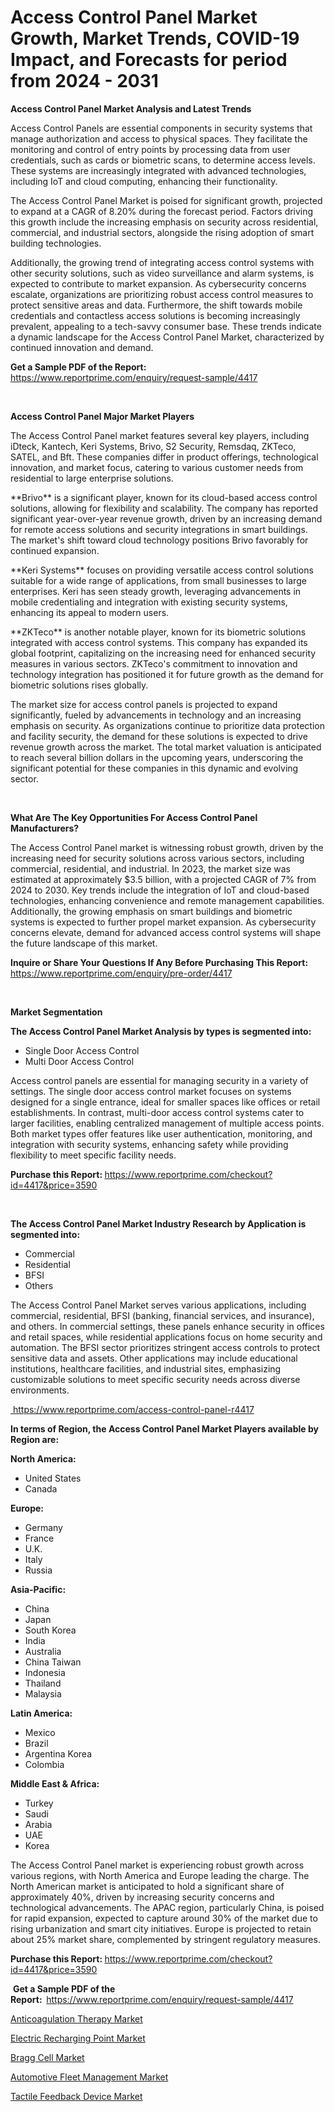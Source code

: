 <p><h1>Access Control Panel Market Growth, Market Trends, COVID-19 Impact, and Forecasts for period from 2024 - 2031</h1></p><p><strong>Access Control Panel Market Analysis and Latest Trends</strong></p>
<p><p>Access Control Panels are essential components in security systems that manage authorization and access to physical spaces. They facilitate the monitoring and control of entry points by processing data from user credentials, such as cards or biometric scans, to determine access levels. These systems are increasingly integrated with advanced technologies, including IoT and cloud computing, enhancing their functionality.</p><p>The Access Control Panel Market is poised for significant growth, projected to expand at a CAGR of 8.20% during the forecast period. Factors driving this growth include the increasing emphasis on security across residential, commercial, and industrial sectors, alongside the rising adoption of smart building technologies. </p><p>Additionally, the growing trend of integrating access control systems with other security solutions, such as video surveillance and alarm systems, is expected to contribute to market expansion. As cybersecurity concerns escalate, organizations are prioritizing robust access control measures to protect sensitive areas and data. Furthermore, the shift towards mobile credentials and contactless access solutions is becoming increasingly prevalent, appealing to a tech-savvy consumer base. These trends indicate a dynamic landscape for the Access Control Panel Market, characterized by continued innovation and demand.</p></p>
<p><strong>Get a Sample PDF of the Report:&nbsp;</strong> <a href="https://www.reportprime.com/enquiry/request-sample/4417?utm_campaign=1138&utm_medium=2&utm_source=Github&utm_content=ia&utm_term=15112024&utm_id=access-control-panel">https://www.reportprime.com/enquiry/request-sample/4417</a></p>
<p>&nbsp;</p>
<p><strong>Access Control Panel Major Market Players</strong></p>
<p><p>The Access Control Panel market features several key players, including iDteck, Kantech, Keri Systems, Brivo, S2 Security, Remsdaq, ZKTeco, SATEL, and Bft. These companies differ in product offerings, technological innovation, and market focus, catering to various customer needs from residential to large enterprise solutions.</p><p>**Brivo** is a significant player, known for its cloud-based access control solutions, allowing for flexibility and scalability. The company has reported significant year-over-year revenue growth, driven by an increasing demand for remote access solutions and security integrations in smart buildings. The market's shift toward cloud technology positions Brivo favorably for continued expansion.</p><p>**Keri Systems** focuses on providing versatile access control solutions suitable for a wide range of applications, from small businesses to large enterprises. Keri has seen steady growth, leveraging advancements in mobile credentialing and integration with existing security systems, enhancing its appeal to modern users.</p><p>**ZKTeco** is another notable player, known for its biometric solutions integrated with access control systems. This company has expanded its global footprint, capitalizing on the increasing need for enhanced security measures in various sectors. ZKTeco's commitment to innovation and technology integration has positioned it for future growth as the demand for biometric solutions rises globally.</p><p>The market size for access control panels is projected to expand significantly, fueled by advancements in technology and an increasing emphasis on security. As organizations continue to prioritize data protection and facility security, the demand for these solutions is expected to drive revenue growth across the market. The total market valuation is anticipated to reach several billion dollars in the upcoming years, underscoring the significant potential for these companies in this dynamic and evolving sector.</p></p>
<p>&nbsp;</p>
<p><strong>What Are The Key Opportunities For Access Control Panel Manufacturers?</strong></p>
<p><p>The Access Control Panel market is witnessing robust growth, driven by the increasing need for security solutions across various sectors, including commercial, residential, and industrial. In 2023, the market size was estimated at approximately $3.5 billion, with a projected CAGR of 7% from 2024 to 2030. Key trends include the integration of IoT and cloud-based technologies, enhancing convenience and remote management capabilities. Additionally, the growing emphasis on smart buildings and biometric systems is expected to further propel market expansion. As cybersecurity concerns elevate, demand for advanced access control systems will shape the future landscape of this market.</p></p>
<p><strong>Inquire or Share Your Questions If Any Before Purchasing This Report:</strong> <a href="https://www.reportprime.com/enquiry/pre-order/4417?utm_campaign=1138&utm_medium=2&utm_source=Github&utm_content=ia&utm_term=15112024&utm_id=access-control-panel">https://www.reportprime.com/enquiry/pre-order/4417</a></p>
<p>&nbsp;</p>
<p><strong>Market Segmentation</strong></p>
<p><strong>The Access Control Panel Market Analysis by types is segmented into:</strong></p>
<p><ul><li>Single Door Access Control</li><li>Multi Door Access Control</li></ul></p>
<p><p>Access control panels are essential for managing security in a variety of settings. The single door access control market focuses on systems designed for a single entrance, ideal for smaller spaces like offices or retail establishments. In contrast, multi-door access control systems cater to larger facilities, enabling centralized management of multiple access points. Both market types offer features like user authentication, monitoring, and integration with security systems, enhancing safety while providing flexibility to meet specific facility needs.</p></p>
<p><strong>Purchase this Report:&nbsp;</strong><a href="https://www.reportprime.com/checkout?id=4417&price=3590&utm_campaign=1138&utm_medium=2&utm_source=Github&utm_content=ia&utm_term=15112024&utm_id=access-control-panel">https://www.reportprime.com/checkout?id=4417&price=3590</a></p>
<p>&nbsp;</p>
<p><strong>The Access Control Panel Market Industry Research by Application is segmented into:</strong></p>
<p><ul><li>Commercial</li><li>Residential</li><li>BFSI</li><li>Others</li></ul></p>
<p><p>The Access Control Panel Market serves various applications, including commercial, residential, BFSI (banking, financial services, and insurance), and others. In commercial settings, these panels enhance security in offices and retail spaces, while residential applications focus on home security and automation. The BFSI sector prioritizes stringent access controls to protect sensitive data and assets. Other applications may include educational institutions, healthcare facilities, and industrial sites, emphasizing customizable solutions to meet specific security needs across diverse environments.</p></p>
<p><a href="https://www.reportprime.com/access-control-panel-r4417?utm_campaign=1138&utm_medium=2&utm_source=Github&utm_content=ia&utm_term=15112024&utm_id=access-control-panel">&nbsp;https://www.reportprime.com/access-control-panel-r4417</a></p>
<p><strong>In terms of Region, the Access Control Panel Market Players available by Region are:</strong></p>
<p>
    <p> <strong> North America: </strong>
        <ul>
            <li>United States</li>
            <li>Canada</li>
        </ul>
        </p> 
    <p> <strong> Europe: </strong>
        <ul>
            <li>Germany</li>
            <li>France</li>
            <li>U.K.</li>
            <li>Italy</li>
            <li>Russia</li>
        </ul>
        </p> 
    <p> <strong> Asia-Pacific: </strong>
        <ul>
            <li>China</li>
            <li>Japan</li>
            <li>South Korea</li>
            <li>India</li>
            <li>Australia</li>
            <li>China Taiwan</li>
            <li>Indonesia</li>
            <li>Thailand</li>
            <li>Malaysia</li>
        </ul>
        </p> 
    <p> <strong> Latin America: </strong>
        <ul>
            <li>Mexico</li>
            <li>Brazil</li>
            <li>Argentina Korea</li>
            <li>Colombia</li>
        </ul>
        </p> 
    <p> <strong> Middle East & Africa: </strong>
        <ul>
            <li>Turkey</li>
            <li>Saudi</li>
            <li>Arabia</li>
            <li>UAE</li>
            <li>Korea</li>
        </ul>
    </p>
    </p>
<p><p>The Access Control Panel market is experiencing robust growth across various regions, with North America and Europe leading the charge. The North American market is anticipated to hold a significant share of approximately 40%, driven by increasing security concerns and technological advancements. The APAC region, particularly China, is poised for rapid expansion, expected to capture around 30% of the market due to rising urbanization and smart city initiatives. Europe is projected to retain about 25% market share, complemented by stringent regulatory measures.</p></p>
<p><strong>Purchase this Report: </strong><a href="https://www.reportprime.com/checkout?id=4417&price=3590&utm_campaign=1138&utm_medium=2&utm_source=Github&utm_content=ia&utm_term=15112024&utm_id=access-control-panel">https://www.reportprime.com/checkout?id=4417&price=3590</a></p>
<p>&nbsp;<strong>Get a Sample PDF of the Report:&nbsp;&nbsp;</strong><a href="https://www.reportprime.com/enquiry/request-sample/4417?utm_campaign=1138&utm_medium=2&utm_source=Github&utm_content=ia&utm_term=15112024&utm_id=access-control-panel">https://www.reportprime.com/enquiry/request-sample/4417</a></p>
<p><strong></strong></p>
<p><p><a href="https://issuu.com/reportprime-2/docs/anticoagulation-therapy-market-size_1f38c50dc75486?utm_campaign=1138&utm_medium=2&utm_source=Github&utm_content=ia&utm_term=15112024&utm_id=access-control-panel">Anticoagulation Therapy Market</a></p><p><a href="https://www.linkedin.com/pulse/global-electric-recharging-point-nexus-sector-confluences-regional-tpebf?utm_campaign=1138&utm_medium=2&utm_source=Github&utm_content=ia&utm_term=15112024&utm_id=access-control-panel">Electric Recharging Point Market</a></p><p><a href="https://www.linkedin.com/pulse/bragg-cell-market-research-report-2024-2031-insight-burst-fy7gf?utm_campaign=1138&utm_medium=2&utm_source=Github&utm_content=ia&utm_term=15112024&utm_id=access-control-panel">Bragg Cell Market</a></p><p><a href="https://issuu.com/reportprime-2/docs/automotive-fleet-management-market-_13452ca14be997?utm_campaign=1138&utm_medium=2&utm_source=Github&utm_content=ia&utm_term=15112024&utm_id=access-control-panel">Automotive Fleet Management Market</a></p><p><a href="https://www.linkedin.com/pulse/tactile-feedback-device-industry-resonance-146-amplification-1ejif?utm_campaign=1138&utm_medium=2&utm_source=Github&utm_content=ia&utm_term=15112024&utm_id=access-control-panel">Tactile Feedback Device Market</a></p></p>
